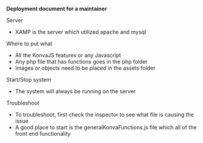 **Deployment document for a maintainer**

Server

- XAMP is the server which utilized apache and mysql

Where to put what

- All the KonvaJS features or any Javascript
- Any php file that has functions goes in the php folder
- Images or objects need to be placed in the assets folder

Start/Stop system

- The system will always be running on the server

Troubleshoot

- To troubleshoot, first check the inspector to see what file is causing the issue
- A good place to start is the generalKonvaFunctions.js file which all of the front end functionality


